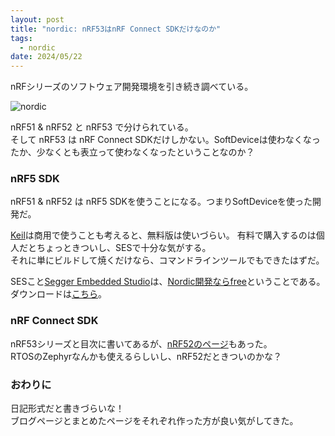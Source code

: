 ```yaml
---
layout: post
title: "nordic: nRF53はnRF Connect SDKだけなのか"
tags:
  - nordic
date: 2024/05/22
---
```


nRFシリーズのソフトウェア開発環境を引き続き調べている。

![nordic](20240522-1.png)

nRF51 & nRF52 と nRF53 で分けられている。  
そして nRF53 は nRF Connect SDKだけしかない。SoftDeviceは使わなくなったか、少なくとも表立って使わなくなったということなのか？  

### nRF5 SDK

nRF51 & nRF52 は nRF5 SDKを使うことになる。つまりSoftDeviceを使った開発だ。  

[Keil](https://www.keil.arm.com/)は商用で使うことも考えると、無料版は使いづらい。
有料で購入するのは個人だとちょっときついし、SESで十分な気がする。  
それに単にビルドして焼くだけなら、コマンドラインツールでもできたはずだ。

SESこと[Segger Embedded Studio](https://www.segger.com/products/development-tools/embedded-studio/)は、[Nordic開発ならfree](https://www.segger.com/news/segger-embedded-studio-ide-now-free-for-nordic-sdk-users/)ということである。  
ダウンロードは[こちら](https://www.nordicsemi.com/Products/Development-tools/Segger-Embedded-Studio)。

### nRF Connect SDK

nRF53シリーズと目次に書いてあるが、[nRF52のページ](https://developer.nordicsemi.com/nRF_Connect_SDK/doc/latest/nrf/gsg_guides/nrf52_gs.html)もあった。  
RTOSのZephyrなんかも使えるらしいし、nRF52だときついのかな？

### おわりに

日記形式だと書きづらいな！  
ブログページとまとめたページをそれぞれ作った方が良い気がしてきた。
